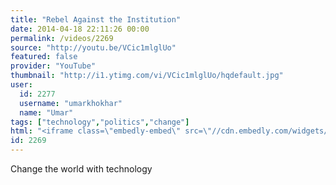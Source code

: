 ```yaml
---
title: "Rebel Against the Institution"
date: 2014-04-18 22:11:26 00:00
permalink: /videos/2269
source: "http://youtu.be/VCic1mlglUo"
featured: false
provider: "YouTube"
thumbnail: "http://i1.ytimg.com/vi/VCic1mlglUo/hqdefault.jpg"
user:
  id: 2277
  username: "umarkhokhar"
  name: "Umar"
tags: ["technology","politics","change"]
html: "<iframe class=\"embedly-embed\" src=\"//cdn.embedly.com/widgets/media.html?src=http%3A%2F%2Fwww.youtube.com%2Fembed%2FVCic1mlglUo%3Fwmode%3Dtransparent%26feature%3Doembed&wmode=transparent&url=http%3A%2F%2Fwww.youtube.com%2Fwatch%3Fv%3DVCic1mlglUo&image=http%3A%2F%2Fi1.ytimg.com%2Fvi%2FVCic1mlglUo%2Fhqdefault.jpg&key=daaebf4d9cdd46779200162d0ca86e20&type=text%2Fhtml&schema=youtube\" width=\"854\" height=\"480\" scrolling=\"no\" frameborder=\"0\" allowfullscreen></iframe>"
id: 2269
---
```


Change the world with technology